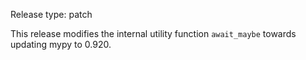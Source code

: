 Release type: patch

This release modifies the internal utility function `await_maybe` towards updating mypy to 0.920.
